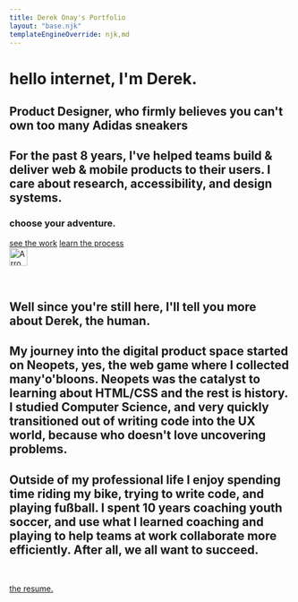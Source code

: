 ```yaml
---
title: Derek Onay's Portfolio
layout: "base.njk"
templateEngineOverride: njk,md
---
```

<div class="hero">
    <!-- <img src="/assets/personal-photo.jpg"  alt="Personal Photo" width="350"> -->
    <!-- <svg height="0" width="0">
        <defs>
            <clipPath id="svgPath">
                <path fill="#FFFFFF" stroke="#000000" stroke-width="1.5794" stroke-miterlimit="10" d="M215,100.3c97.8-32.6,90.5-71.9,336-77.6
    c92.4-2.1,98.1,81.6,121.8,116.4c101.7,149.9,53.5,155.9,14.7,178c-96.4,54.9,5.4,269-257,115.1c-57-33.5-203,46.3-263.7,20.1
    c-33.5-14.5-132.5-45.5-95-111.1C125.9,246.6,98.6,139.1,215,100.3z"></path>
            </clipPath>
        </defs>
    </svg> -->

<!-- Portfolios should highlight challenges you faced, how you collaborated with others, what you learned, and the personal/business/end-user impact of your work. -->
<div class="hero-top fade-in">

# hello internet, I'm Derek. 
## Product Designer, who firmly believes you can't own too many Adidas sneakers
## For the past 8 years, I've helped teams build & deliver web & mobile products to their users. I care about research, accessibility, and design systems.


### choose your adventure.
<div class="choose-adventure">
    <a href="/projects" class="button">see the work</a>
    <a href="/process" class="button-inverse">learn the process</a> 
    <!-- <a href="/" class="button-inverse">experience the chaos</a> -->
</div>

<img src="/assets/arrow-circle-down.svg" style="margin-bottom:2rem;" class="icon-white wobble" width="32" height="32" alt="Arrow facing moving downward indicating more content below" />
</div>

<div id="hp-bottom">

## Well since you're still here, I'll tell you more about Derek, the human. 
## My journey into the digital product space started on Neopets, yes, the web game where I collected many'o'bloons. Neopets was the catalyst to learning about HTML/CSS and the rest is history. I studied Computer Science, and very quickly transitioned out of writing code into the UX world, because who doesn't love uncovering problems. 

## Outside of my professional life I enjoy spending time riding my bike, trying to write code, and playing fußball. I spent 10 years coaching youth soccer, and use what I learned coaching and playing to help teams at work collaborate more efficiently. After all, we all want to succeed. 
<div style="margin: 3rem 0;">
    <a href="/assets/Resume2023.pdf" class="button" download>the resume.</a>
</div>
</div>

</div>


